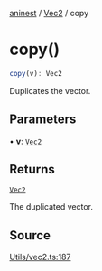 [aninest](../../index.md) / [Vec2](../index.md) / copy

# copy()

```ts
copy(v): Vec2
```

Duplicates the vector.

## Parameters

• **v**: [`Vec2`](../type-aliases/Vec2.md)

## Returns

[`Vec2`](../type-aliases/Vec2.md)

The duplicated vector.

## Source

[Utils/vec2.ts:187](https://github.com/zphrs/aninest/blob/60918f7/src/Utils/vec2.ts#L187)
